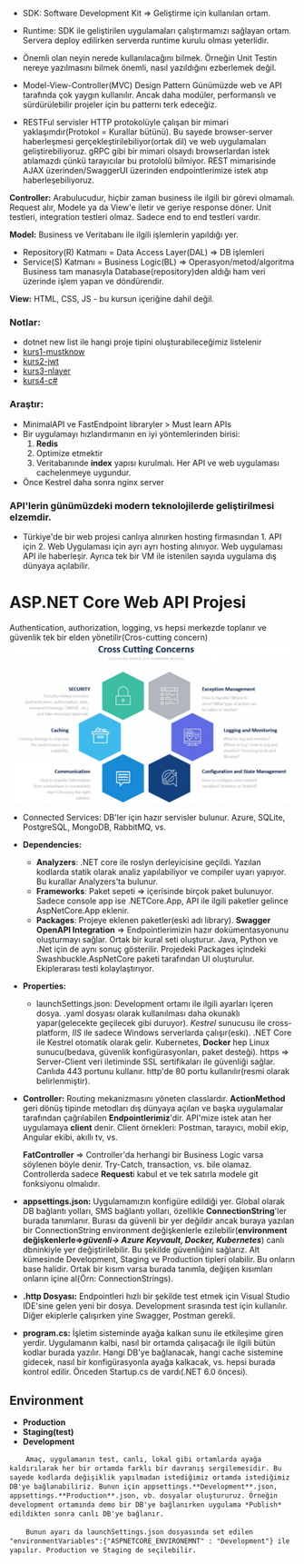 - SDK: Software Development Kit => Geliştirme için kullanılan ortam.
- Runtime: SDK ile geliştirilen uygulamaları çalıştırmamızı sağlayan ortam. Servera deploy edilirken serverda runtime kurulu olması yeterlidir.

- Önemli olan neyin nerede kullanılacağını bilmek. Örneğin Unit Testin nereye yazılmasını bilmek önemli, nasıl yazıldığını ezberlemek değil.


- Model-View-Controller(MVC) Design Pattern
Günümüzde web ve API tarafında çok yaygın kullanılır. Ancak daha modüler, performanslı ve sürdürülebilir projeler için bu patternı terk edeceğiz.

- RESTFul servisler HTTP protokolüyle çalışan bir mimari yaklaşımdır(Protokol = Kurallar bütünü). Bu sayede browser-server haberleşmesi gerçekleştirilebiliyor(ortak dil) ve web uygulamaları geliştirebiliyoruz. gRPC gibi bir mimari olsaydı browserlardan istek atılamazdı çünkü tarayıcılar bu protololü bilmiyor. REST mimarisinde AJAX üzerinden/SwaggerUI üzerinden endpointlerimize istek atıp haberleşebiliyoruz.

**Controller:** Arabulucudur, hiçbir zaman business ile ilgili bir görevi olmamalı. Request alır, Modele ya da View'e iletir ve geriye response döner. Unit testleri, integration testleri olmaz. Sadece end to end testleri vardır.

**Model:** Business ve Veritabanı ile ilgili işlemlerin yapıldığı yer.
- Repository(R) Katmanı = Data Access Layer(DAL) => DB işlemleri
- Service(S) Katmanı = Business Logic(BL) => Operasyon/metod/algoritma
Business tam manasıyla Database(repository)den aldığı ham veri üzerinde işlem yapan ve döndürendir.

**View:** HTML, CSS, JS - bu kursun içeriğine dahil değil.

### Notlar:
- dotnet new list ile hangi proje tipini oluşturabileceğimiz listelenir
- [kurs1-mustknow](https://www.udemy.com/course/net-core-developer-bilmesi-gereken-kutuphaneler-konular/)
- [kurs2-jwt](https://www.udemy.com/course/aspnet-core-api-token-bazli-kimlik-dogrulama-jwt/)
- [kurs3-nlayer](https://www.udemy.com/course/asp-net-core-api-web-cok-katmanli-mimari-api-best-practices/)
- [kurs4-c#](https://www.udemy.com/course/csharp-bilgimi-gelistiriyorum-sorular-ve-cevaplar-ile/)

### Araştır:
- MinimalAPI ve FastEndpoint libraryler > Must learn APIs
- Bir uygulamayı hızlandırmanın en iyi yöntemlerinden birisi:
    1) **Redis**
    2) Optimize etmektir
    3) Veritabanınde **index** yapısı kurulmalı.
Her API ve web uygulaması cachelenmeye uygundur.
- Önce Kestrel daha sonra nginx server

### API'lerin günümüzdeki modern teknolojilerde geliştirilmesi elzemdir.

- Türkiye'de bir web projesi canlıya alınırken hosting firmasından 1. API için 2. Web Uygulaması için ayrı ayrı hosting alınıyor. Web uygulaması API ile haberleşir. Ayrıca tek bir VM ile istenilen sayıda uygulama dış dünyaya açılabilir.

# ASP.NET Core Web API Projesi
Authentication, authorization, logging, vs hepsi merkezde toplanır ve güvenlik tek bir elden yönetilir(Cros-cutting concern)
![CrossCuttingConcern](ccc.png)

- Connected Services: DB'ler için hazır servisler bulunur. Azure, SQLite, PostgreSQL, MongoDB, RabbitMQ, vs.
- **Dependencies:**
    - **Analyzers**: .NET core ile roslyn derleyicisine geçildi. Yazılan kodlarda statik olarak analiz yapılabiliyor ve compiler uyarı yapıyor. Bu kurallar Analyzers'ta bulunur.
    - **Frameworks**: Paket sepeti => içerisinde birçok paket bulunuyor. Sadece console app ise .NETCore.App, API ile ilgili paketler gelince AspNetCore.App eklenir.
    - **Packages**: Projeye eklenen paketler(eski adı library). **Swagger OpenAPI Integration** => Endpointlerimizin hazır dokümentasyonunu oluşturmayı sağlar. Ortak bir kural seti oluşturur. Java, Python ve .Net için de aynı sonuç gösterilir. Projedeki Packages içindeki Swashbuckle.AspNetCore paketi tarafından UI oluşturulur. Ekiplerarası testi kolaylaştırıyor.
- **Properties:**
    - launchSettings.json: Development ortamı ile ilgili ayarları içeren dosya. .yaml dosyası olarak kullanılması daha okunaklı yapar(gelecekte geçilecek gibi duruyor). *Kestrel* sunucusu ile cross-platform, *IIS* ile sadece Windows serverlarda çalışır(eski). .NET Core ile Kestrel otomatik olarak gelir. Kubernetes, **Docker** hep Linux sunucu(bedava, güvenlik konfigürasyonları, paket desteği). https => Server-Client veri iletiminde SSL sertifikaları ile güvenliği sağlar. Canlıda 443 portunu kullanır. http'de 80 portu kullanılır(resmi olarak belirlenmiştir).

- **Controller:**
  Routing mekanizmasını yöneten classlardır. **ActionMethod** geri dönüş tipinde metodları dış dünyaya açılan ve başka uygulamalar tarafından çağrılabilen **Endpointlerimiz**'dir. API'mize istek atan her uygulamaya **client** denir. Client örnekleri: Postman, tarayıcı, mobil ekip, Angular ekibi, akıllı tv, vs.

    **FatController** => Controller'da herhangi bir Business Logic varsa söylenen böyle denir. Try-Catch, transaction, vs. bile olamaz. Controllerda sadece **Request**i kabul et ve tek satırla modele git fonksiyonu olmalıdır.
- **appsettings.json:**
    Uygulamamızın konfigüre edildiği yer. Global olarak DB bağlantı yolları, SMS bağlantı yolları, özellikle **ConnectionString**'ler burada tanımlanır. Burası da güvenli bir yer değildir ancak buraya yazılan bir ConnectionString environment değişkenlerle ezilebilir(**environment değişkenlerle=>*güvenli-> Azure Keyvault, Docker, Kubernetes***) canlı dbninkiyle yer değiştirilebilir. Bu şekilde güvenliğini sağlarız. Alt kümesinde Development, Staging ve Production tipleri olabilir. Bu onların base halidir. Ortak bir kısım varsa burada tanımla, değişen kısımları onların içine al(Örn: ConnectionStrings).
- **.http Dosyası:**
    Endpointleri hızlı bir şekilde test etmek için Visual Studio IDE'sine gelen yeni bir dosya. Development sırasında test için kullanılır. Diğer ekiplerle çalışırken yine Swagger, Postman gerekli.
- **program.cs:**
    İşletim sisteminde ayağa kalkan sunu ile etkileşime giren yerdir. Uygulamanın kalbi, nasıl bir ortamda çalışacağı ile ilgili bütün kodlar burada yazılır. Hangi DB'ye bağlanacak, hangi cache sistemine gidecek, nasıl bir konfigürasyonla ayağa kalkacak, vs. hepsi burada kontrol edilir. Önceden Startup.cs de vardı(.NET 6.0 öncesi).

## Environment
- **Production**
- **Staging(test)**
- **Development**
```
    Amaç, uygulamanın test, canlı, lokal gibi ortamlarda ayağa kaldırılarak her bir ortamda farklı bir davranış sergilemesidir. Bu sayede kodlarda değişiklik yapılmadan istediğimiz ortamda istediğimiz DB'ye bağlanabiliriz. Bunun için appsettings.**Development**.json, appsettings.**Production**.json, vb. dosyalar oluştururuz. Örneğin development ortamında demo bir DB'ye bağlanırken uygulama *Publish* edildikten sonra canlı DB'ye bağlanır.

    Bunun ayarı da launchSettings.json dosyasında set edilen "environmentVariables":{"ASPNETCORE_ENVIRONEMNT" : "Development"} ile yapılır. Production ve Staging de seçilebilir.
```
